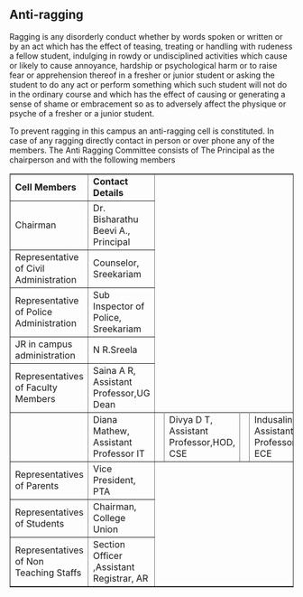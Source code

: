 <h2>Anti-ragging</h2><!-- <div  style="width:620px; float:right; margin-left:20px;"><img src="images/co-opsoc.jpg" alt="Co-operative Society at UCEK" style="border-radius:2%; "></div>  -->
<p>Ragging is any disorderly conduct whether by words spoken or written or by an act which has the effect of teasing, treating or handling with rudeness a fellow student, indulging in rowdy or undisciplined activities which cause or likely to cause annoyance, hardship or psychological harm or to raise fear or apprehension thereof in a fresher or junior student or asking the student to do any act or perform something which such student will not do in the ordinary course and which has the effect of causing or generating a sense of shame or embracement so as to adversely affect the physique or psyche of a fresher or a junior student. </p>
<p>To prevent ragging in this campus an anti-ragging cell is constituted. In case of any ragging directly contact in person or over phone any of the members. The Anti Ragging Committee consists of The Principal as the chairperson and with the following members </p>
<table border="1" cellpadding="8" style="border-collapse:collapse;">
<tr><td><strong>Cell Members</strong></td><td><strong>Contact Details</strong></td></tr>
<tr><td>Chairman</td><td>Dr. Bisharathu Beevi A., Principal </td></tr>
<tr><td>Representative of Civil Administration </td><td>Counselor, Sreekariam </td></tr>
<tr><td>Representative of Police Administration </td><td>Sub Inspector of Police, Sreekariam </td></tr>
<tr><td>JR in campus administration</td><td>N R.Sreela </td></tr>
<tr><td>Representatives of Faculty Members </td><td>Saina A R, Assistant Professor,UG Dean </td></tr><td></td>
<td>Diana Mathew, Assistant Professor IT</td><td></td>
<td>Divya D T, Assistant Professor,HOD, CSE</td><td></td>
<td>Indusalini G, Assistant Professor,HOD, ECE</td><td></td>
<td>Sangeetha S Nair, Assistant Professor,HOD,IT </td>
<tr><td>Representatives of Parents </td><td>Vice President, PTA </td></tr>
<tr><td>Representatives of Students </td><td>Chairman, College Union </td></tr>
<tr><td>Representatives of Non Teaching Staffs </td><td>Section Officer<br/>,Assistant Registrar, AR
</td></tr>
</table>
</div>